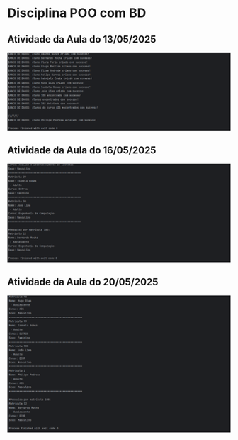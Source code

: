 # Disciplina POO com BD
## Atividade da Aula do 13/05/2025
![13 de maio de 2025](image.png)

## Atividade da Aula do 16/05/2025
![16 de maio de 2025](image1.png)

## Atividade da Aula do 20/05/2025
![20 de maio de 2025](image3.png)